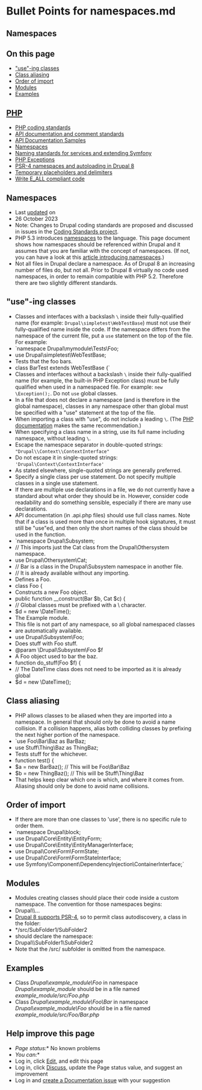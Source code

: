 # Bullet Points for namespaces.md


## Namespaces

## On this page
- ["use"-ing classes](/docs/develop/coding-standards/namespaces#s-use-ing-classes)
- [Class aliasing](/docs/develop/coding-standards/namespaces#s-class-aliasing)
- [Order of import](/docs/develop/coding-standards/namespaces#order)
- [Modules](/docs/develop/coding-standards/namespaces#modules)
- [Examples](/docs/develop/coding-standards/namespaces#s-examples)

## [PHP](/docs/develop/standards/php)
- [PHP coding standards](/docs/develop/standards/php/php-coding-standards)
- [API documentation and comment standards](/docs/develop/standards/php/api-documentation-and-comment-standards)
- [API Documentation Samples](/docs/develop/standards/php/api-documentation-examples)
- [Namespaces](/docs/develop/coding-standards/namespaces)
- [Naming standards for services and extending Symfony](/docs/develop/coding-standards/naming-standards-for-services-and-extending-symfony)
- [PHP Exceptions](/docs/develop/coding-standards/php-exceptions)
- [PSR-4 namespaces and autoloading in Drupal 8](/docs/develop/standards/php/psr-4-namespaces-and-autoloading-in-drupal-8)
- [Temporary placeholders and delimiters](/docs/develop/coding-standards/temporary-placeholders-and-delimiters)
- [Write E\_ALL compliant code](/docs/develop/coding-standards/write-e_all-compliant-code)

## Namespaces
- Last [updated](/node/1353118/discuss) on
- 26 October 2023
- Note: Changes to Drupal coding standards are proposed and discussed in issues in the [Coding Standards project](/project/coding_standards).
- PHP 5.3 introduces [namespaces](http://www.php.net/namespaces) to the language. This page document shows how namespaces should be referenced within Drupal and it assumes that you are familiar with the concept of namespaces. (If not, you can have a look at this [article introducing namespaces](http://www.sitepoint.com/php-53-namespaces-basics/).)
- Not all files in Drupal declare a namespace. As of Drupal 8 an increasing number of files do, but not all. Prior to Drupal 8 virtually no code used namespaces, in order to remain compatible with PHP 5.2. Therefore there are two slightly different standards.

## [](#s-use-ing-classes "Permalink to this headline")"use"-ing classes
- Classes and interfaces with a backslash `\` inside their fully-qualified name (for example: `Drupal\simpletest\WebTestBase`) must not use their fully-qualified name inside the code. If the namespace differs from the namespace of the current file, put a `use` statement on the top of the file. For example:
- `namespace Drupal\mymodule\Tests\Foo;
- use Drupal\simpletest\WebTestBase;
- Tests that the foo bars.
- class BarTest extends WebTestBase {`
- Classes and interfaces without a backslash `\` inside their fully-qualified name (for example, the built-in PHP Exception class) must be fully qualified when used in a namespaced file. For example: `new \Exception();`. Do not `use` global classes.
- In a file that does not declare a namespace (and is therefore in the global namespace), classes in any namespace other than global must be specified with a "use" statement at the top of the file.
- When importing a class with "use", do not include a leading `\`. (The [PHP documentation](http://www.php.net/manual/en/language.namespaces.importing.php) makes the same recommendation.)
- When specifying a class name in a string, use its full name including namespace, without leading `\`.
- Escape the namespace separator in double-quoted strings: `"Drupal\\Context\\ContextInterface"`
- Do not escape it in single-quoted strings: `'Drupal\Context\ContextInterface'`
- As stated elsewhere, single-quoted strings are generally preferred.
- Specify a single class per use statement. Do not specify multiple classes in a single use statement.
- If there are multiple use declarations in a file, we do not currently have a standard about what order they should be in. However, consider code readability and do something sensible, especially if there are many use declarations.
- API documentation (in .api.php files) should use full class names. Note that if a class is used more than once in multiple hook signatures, it must still be "use"ed, and then only the short names of the class should be used in the function.
- `namespace Drupal\Subsystem;
- // This imports just the Cat class from the Drupal\Othersystem namespace.
- use Drupal\Othersystem\Cat;
- // Bar is a class in the Drupal\Subsystem namespace in another file.
- // It is already available without any importing.
- Defines a Foo.
- class Foo {
- Constructs a new Foo object.
- public function __construct(Bar $b, Cat $c) {
- // Global classes must be prefixed with a \ character.
- $d = new \DateTime();
- The Example module.
- This file is not part of any namespace, so all global namespaced classes
- are automatically available.
- use Drupal\Subsystem\Foo;
- Does stuff with Foo stuff.
- @param \Drupal\Subsystem\Foo $f
- A Foo object used to bar the baz.
- function do_stuff(Foo $f) {
- // The DateTime class does not need to be imported as it is already global
- $d = new \DateTime();

## [](#s-class-aliasing "Permalink to this headline")Class aliasing
- PHP allows classes to be aliased when they are imported into a namespace. In general that should only be done to avoid a name collision. If a collision happens, alias both colliding classes by prefixing the next higher portion of the namespace.
- `use Foo\Bar\Baz as BarBaz;
- use Stuff\Thing\Baz as ThingBaz;
- Tests stuff for the whichever.
- function test() {
- $a = new BarBaz(); // This will be Foo\Bar\Baz
- $b = new ThingBaz(); // This will be Stuff\Thing\Baz
- That helps keep clear which one is which, and where it comes from. Aliasing should only be done to avoid name collisions.

## [](#order "Permalink to this headline")Order of import
- If there are more than one classes to 'use', there is no specific rule to order them.
- `namespace Drupal\block;
- use Drupal\Core\Entity\EntityForm;
- use Drupal\Core\Entity\EntityManagerInterface;
- use Drupal\Core\Form\FormState;
- use Drupal\Core\Form\FormStateInterface;
- use Symfony\Component\DependencyInjection\ContainerInterface;`

## [](#modules "Permalink to this headline")Modules
- Modules creating classes should place their code inside a custom namespace. The convention for those namespaces begins:
- Drupal\\*<module name>*\\...
- [Drupal 8 supports PSR-4](https://www.drupal.org/docs/develop/coding-standards/psr-4-namespaces-and-autoloading-in-drupal-8), so to permit class autodiscovery, a class in the folder:
- <module folder>*/src/SubFolder1/SubFolder2
- should declare the namespace:
- Drupal\\*<module name>*\\SubFolder1\\SubFolder2
- Note that the /src/ subfolder is omitted from the namespace.

## [](#s-examples "Permalink to this headline")Examples
- Class *Drupal\\example\_module\\Foo* in namespace *Drupal\\example\_module* should be in a file named *example\_module/src/Foo.php*
- Class *Drupal\\example\_module\\Foo\\Bar* in namespace *Drupal\\example\_module\\Foo* should be in a file named *example\_module/src/Foo/Bar.php*

## Help improve this page
- *Page status:** No known problems
- *You can:**
- Log in, click [Edit](/node/1353118/edit), and edit this page
- Log in, click [Discuss](/node/1353118/discuss), update the Page status value, and suggest an improvement
- Log in and [create a Documentation issue](/node/add/project-issue/documentation?title=Suggestion%20for%3A%20%281353118%29%20Namespaces) with your suggestion